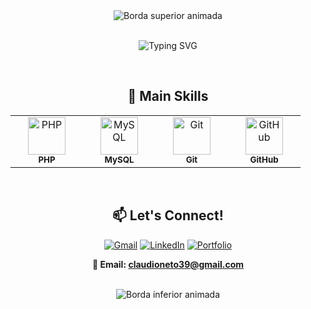 <div align="center">

<!-- Borda Superior Animada -->
<div align="center">
  <img src="https://readme-typing-svg.herokuapp.com/?font=Roboto+Mono&size=25&duration=4000&color=00FF00&center=true&vCenter=true&width=500&height=30&lines=▄▄▄▄▄▄▄▄▄▄▄▄▄▄▄▄▄▄▄▄▄▄▄▄▄▄▄▄▄▄▄▄" alt="Borda superior animada" />
</div>

<br />

<!-- Mensagem de Apresentação -->
<div align="center">
  
  ![Typing SVG](https://readme-typing-svg.herokuapp.com/?font=Roboto+Mono&size=30&duration=4000&color=00FF00&center=true&vCenter=true&width=600&lines=Hi,+I'm+Cláudio+Neto;Backend+Developer;From+Brazil!&center=true)
  
</div>

<br />

<!-- Skills Section -->
## 🚀 Main Skills

<table align="center">
  <tr>
    <td align="center" width="100">
      <a href="#">
        <img src="https://cdn.jsdelivr.net/gh/devicons/devicon/icons/php/php-original.svg" width="60" height="60" alt="PHP" />
      </a>
      <br />
      <sub><b>PHP</b></sub>
    </td>
    <td align="center" width="100">
      <a href="#">
        <img src="https://cdn.jsdelivr.net/gh/devicons/devicon/icons/mysql/mysql-original-wordmark.svg" width="60" height="60" alt="MySQL" />
      </a>
      <br />
      <sub><b>MySQL</b></sub>
    </td>
    <td align="center" width="100">
      <a href="#">
        <img src="https://cdn.jsdelivr.net/gh/devicons/devicon/icons/git/git-original.svg" width="60" height="60" alt="Git" />
      </a>
      <br />
      <sub><b>Git</b></sub>
    </td>
    <td align="center" width="100">
      <a href="#">
        <img src="https://cdn.jsdelivr.net/gh/devicons/devicon/icons/github/github-original.svg" width="60" height="60" alt="GitHub" />
      </a>
      <br />
      <sub><b>GitHub</b></sub>
    </td>
  </tr>
</table>

<br />

<!-- Contact Info -->
<div align="center">

## 📫 Let's Connect!

[![Gmail](https://img.shields.io/badge/Gmail-D14836?style=for-the-badge&logo=gmail&logoColor=white)](mailto:claudioneto39@gmail.com)
[![LinkedIn](https://img.shields.io/badge/LinkedIn-0077B5?style=for-the-badge&logo=linkedin&logoColor=white)](https://linkedin.com/in/seu-linkedin)
[![Portfolio](https://img.shields.io/badge/Portfolio-%23000000.svg?style=for-the-badge&logo=firefox&logoColor=#FF7139)](https://seu-portfolio.com)

**📧 Email: [claudioneto39@gmail.com](mailto:claudioneto39@gmail.com)**

</div>

<br />

<!-- Borda Inferior Animada -->
<div align="center">
  <img src="https://readme-typing-svg.herokuapp.com/?font=Roboto+Mono&size=25&duration=4000&color=00FF00&center=true&vCenter=true&width=500&height=30&lines=▄▄▄▄▄▄▄▄▄▄▄▄▄▄▄▄▄▄▄▄▄▄▄▄▄▄▄▄▄▄▄▄" alt="Borda inferior animada" />
</div>

</div>